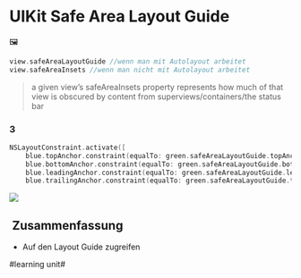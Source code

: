 # UIKit Safe Area Layout Guide
🖼️

```swift
view.safeAreaLayoutGuide //wenn man mit Autolayout arbeitet
view.safeAreaInsets //wenn man nicht mit Autolayout arbeitet
```

> a given view’s safeAreaInsets property represents how much of that view is obscured by content from superviews/containers/the status bar


### 3

```swift
NSLayoutConstraint.activate([
    blue.topAnchor.constraint(equalTo: green.safeAreaLayoutGuide.topAnchor),
    blue.bottomAnchor.constraint(equalTo: green.safeAreaLayoutGuide.bottomAnchor),
    blue.leadingAnchor.constraint(equalTo: green.safeAreaLayoutGuide.leadingAnchor),
    blue.trailingAnchor.constraint(equalTo: green.safeAreaLayoutGuide.trailingAnchor)])
```

![][image-1]


##  Zusammenfassung
- Auf den Layout Guide zugreifen

[image-1]:	assets/simulator_screenshot_831BA9A2-99C4-4AF5-8D14-4A62E8056638.png

#learning unit#